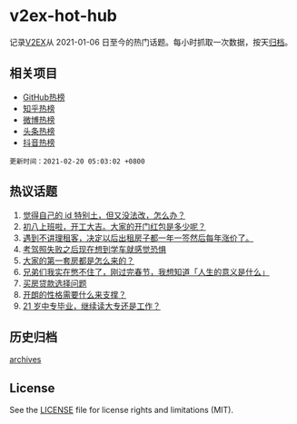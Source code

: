 # v2ex-hot-hub

 记录[V2EX](https://www.v2ex.com/)从 2021-01-06 日至今的热门话题。每小时抓取一次数据，按天[归档](archives)。
 
 ## 相关项目

- [GitHub热榜](https://github.com/lonnyzhang423/github-hot-hub)
- [知乎热榜](https://github.com/lonnyzhang423/zhihu-hot-hub)
- [微博热榜](https://github.com/lonnyzhang423/weibo-hot-hub)
- [头条热榜](https://github.com/lonnyzhang423/toutiao-hot-hub)
- [抖音热榜](https://github.com/lonnyzhang423/douyin-hot-hub)


 `更新时间：2021-02-20 05:03:02 +0800`

## 热议话题

1. [觉得自己的 id 特别土，但又没法改，怎么办？](https://www.v2ex.com/t/754143)
1. [初八上班啦，开工大吉。大家的开门红包是多少呢？](https://www.v2ex.com/t/754104)
1. [遇到不讲理租客，决定以后出租房子都一年一签然后每年涨价了。](https://www.v2ex.com/t/754105)
1. [考驾照失败之后现在想到学车就感觉恐惧](https://www.v2ex.com/t/754202)
1. [大家的第一套房都是怎么来的？](https://www.v2ex.com/t/754222)
1. [兄弟们我实在憋不住了，刚过完春节，我想知道「人生的意义是什么」](https://www.v2ex.com/t/754256)
1. [买房贷款选择问题](https://www.v2ex.com/t/754197)
1. [开朗的性格需要什么来支撑？](https://www.v2ex.com/t/754124)
1. [21 岁中专毕业，继续读大专还是工作？](https://www.v2ex.com/t/754316)

## 历史归档

[archives](archives)

## License

See the [LICENSE](LICENSE) file for license rights and limitations (MIT).
